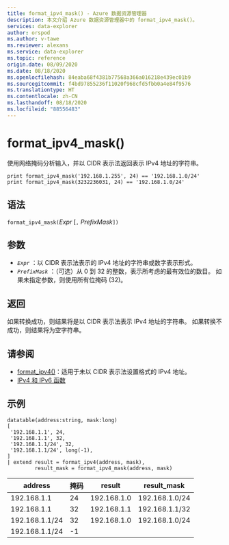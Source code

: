 ```yaml
---
title: format_ipv4_mask() - Azure 数据资源管理器
description: 本文介绍 Azure 数据资源管理器中的 format_ipv4_mask()。
services: data-explorer
author: orspod
ms.author: v-tawe
ms.reviewer: alexans
ms.service: data-explorer
ms.topic: reference
origin.date: 08/09/2020
ms.date: 08/18/2020
ms.openlocfilehash: 84eaba68f4381b77568a366a016218e439ec01b9
ms.sourcegitcommit: f4bd97855236f11020f968cfd5fbb0a4e84f9576
ms.translationtype: HT
ms.contentlocale: zh-CN
ms.lasthandoff: 08/18/2020
ms.locfileid: "88556483"
---
```

# <a name="format_ipv4_mask"></a>format_ipv4_mask()

使用网络掩码分析输入，并以 CIDR 表示法返回表示 IPv4 地址的字符串。

```kusto
print format_ipv4_mask('192.168.1.255', 24) == '192.168.1.0/24'
print format_ipv4_mask(3232236031, 24) == '192.168.1.0/24'
```

## <a name="syntax"></a>语法

`format_ipv4_mask(`*Expr* [`,` *PrefixMask*`])`

## <a name="arguments"></a>参数

* *`Expr`* ：以 CIDR 表示法表示的 IPv4 地址的字符串或数字表示形式。
* *`PrefixMask`* ：（可选）从 0 到 32 的整数，表示所考虑的最有效位的数目。 如果未指定参数，则使用所有位掩码 (32)。

## <a name="returns"></a>返回

如果转换成功，则结果将是以 CIDR 表示法表示 IPv4 地址的字符串。
如果转换不成功，则结果将为空字符串。

## <a name="see-also"></a>请参阅

- [format_ipv4()](format-ipv4-function.md)：适用于未以 CIDR 表示法设置格式的 IPv4 地址。
- [IPv4 和 IPv6 函数](scalarfunctions.md#ipv4ipv6-functions)

## <a name="examples"></a>示例

<!-- csl: https://help.kusto.chinacloudapi.cn/Samples -->
```kusto
datatable(address:string, mask:long)
[
 '192.168.1.1', 24,          
 '192.168.1.1', 32,          
 '192.168.1.1/24', 32,       
 '192.168.1.1/24', long(-1), 
]
| extend result = format_ipv4(address, mask), 
         result_mask = format_ipv4_mask(address, mask)
```

|address|掩码|result|result_mask|
|---|---|---|---|
|192.168.1.1|24|192.168.1.0|192.168.1.0/24|
|192.168.1.1|32|192.168.1.1|192.168.1.1/32|
|192.168.1.1/24|32|192.168.1.0|192.168.1.0/24|
|192.168.1.1/24|-1|||
